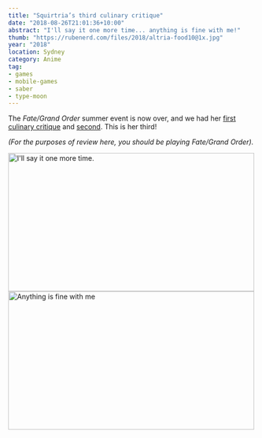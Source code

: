 ```yaml
---
title: "Squirtria’s third culinary critique"
date: "2018-08-26T21:01:36+10:00"
abstract: "I'll say it one more time... anything is fine with me!"
thumb: "https://rubenerd.com/files/2018/altria-food10@1x.jpg"
year: "2018"
location: Sydney
category: Anime
tag:
- games
- mobile-games
- saber
- type-moon
---
```

The *Fate/Grand Order* summer event is now over, and we had her [first culinary critique] and [second]. This is her third!

*(For the purposes of review here, you should be playing Fate/Grand Order).*

<p><img src="https://rubenerd.com/files/2018/altria-food9@1x.jpg" srcset="https://rubenerd.com/files/2018/altria-food9@1x.jpg 1x, https://rubenerd.com/files/2018/altria-food9@2x.jpg 2x" alt="I'll say it one more time." style="width:500px; height:281px;" /><img src="https://rubenerd.com/files/2018/altria-food10@1x.jpg" srcset="https://rubenerd.com/files/2018/altria-food10@1x.jpg 1x, https://rubenerd.com/files/2018/altria-food10@2x.jpg 2x" alt="Anything is fine with me" style="width:500px; height:281px;" /></p>

[first culinary critique]: https://rubenerd.com/saber-altrias-culinary-critique/
[second]: https://rubenerd.com/squirtrias-second-culinary-critique/
